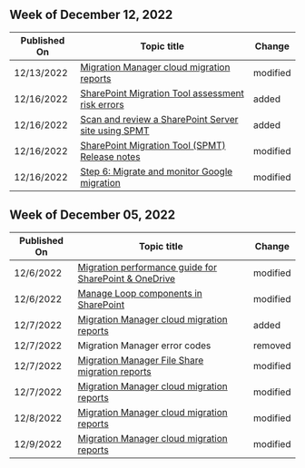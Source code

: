 <!-- This file is generated automatically each week. Changes made to this file will be overwritten.-->



## Week of December 12, 2022


| Published On |Topic title | Change |
|------|------------|--------|
| 12/13/2022 | [Migration Manager cloud migration reports](/SharepointMigration/mm-cloud-reports) | modified |
| 12/16/2022 | [SharePoint Migration Tool assessment risk errors ](/SharepointMigration/spmt-scan-risk-codes) | added |
| 12/16/2022 | [Scan and review a SharePoint Server site using SPMT](/SharepointMigration/spmt-scan) | added |
| 12/16/2022 | [SharePoint Migration Tool (SPMT) Release notes](/SharepointMigration/new-and-improved-features-in-the-sharepoint-migration-tool) | modified |
| 12/16/2022 | [Step 6: Migrate and monitor Google migration](/SharepointMigration/mm-google-step6-migrate-monitor) | modified |


## Week of December 05, 2022


| Published On |Topic title | Change |
|------|------------|--------|
| 12/6/2022 | [Migration performance guide for SharePoint & OneDrive](/SharepointMigration/sharepoint-online-and-onedrive-migration-speed) | modified |
| 12/6/2022 | [Manage Loop components in SharePoint](/SharepointMigration/sharepoint-online-and-onedrive-migration-speed) | modified |
| 12/7/2022 | [Migration Manager cloud migration reports](/SharepointMigration/mm-cloud-reports) | added |
| 12/7/2022 | Migration Manager error codes | removed |
| 12/7/2022 | [Migration Manager File Share migration reports](/SharepointMigration/mm-reports) | modified |
| 12/7/2022 | [Migration Manager cloud migration reports](/SharepointMigration/mm-cloud-reports) | modified |
| 12/8/2022 | [Migration Manager cloud migration reports](/SharepointMigration/mm-cloud-reports) | modified |
| 12/9/2022 | [Migration Manager cloud migration reports](/SharepointMigration/mm-cloud-reports) | modified |
